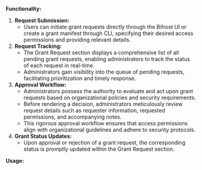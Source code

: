 **Functionality:**

1. **Request Submission:**
    - Users can initiate grant requests directly through the Bifrost UI or create a grant manifest through CLI, specifying their desired access permissions and providing relevant details.
2. **Request Tracking:**
    - The Grant Request section displays a comprehensive list of all pending grant requests, enabling administrators to track the status of each request in real-time.
    - Administrators gain visibility into the queue of pending requests, facilitating prioritization and timely response.
3. **Approval Workflow:**
    - Administrators possess the authority to evaluate and act upon grant requests based on organizational policies and security requirements.
    - Before rendering a decision, administrators meticulously review request details such as requester information, requested permissions, and accompanying notes.
    - This rigorous approval workflow ensures that access permissions align with organizational guidelines and adhere to security protocols.
4. **Grant Status Updates:**
    - Upon approval or rejection of a grant request, the corresponding status is promptly updated within the Grant Request section.

**Usage:**